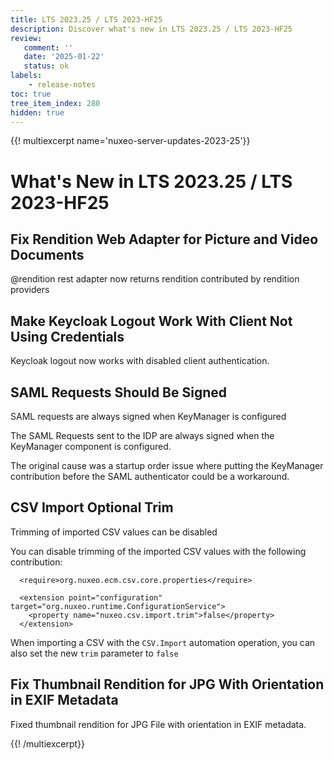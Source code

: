 ```yaml
---
title: LTS 2023.25 / LTS 2023-HF25
description: Discover what's new in LTS 2023.25 / LTS 2023-HF25
review:
   comment: ''
   date: '2025-01-22'
   status: ok
labels:
    - release-notes
toc: true
tree_item_index: 280
hidden: true
---
```


{{! multiexcerpt name='nuxeo-server-updates-2023-25'}}
# What's New in LTS 2023.25 / LTS 2023-HF25

## Fix Rendition Web Adapter for Picture and Video Documents


@rendition rest adapter now returns rendition contributed by rendition providers


## Make Keycloak Logout Work With Client Not Using Credentials


Keycloak logout now works with disabled client authentication.


## SAML Requests Should Be Signed


SAML requests are always signed when KeyManager is configured

The SAML Requests sent to the IDP are always signed when the KeyManager component is configured.

The original cause was a startup order issue where putting the KeyManager contribution before the SAML authenticator could be a workaround.


## CSV Import Optional Trim


 Trimming of imported CSV values can be disabled

You can disable trimming of the imported CSV values with the following contribution:

```
  <require>org.nuxeo.ecm.csv.core.properties</require>

  <extension point="configuration" target="org.nuxeo.runtime.ConfigurationService">
    <property name="nuxeo.csv.import.trim">false</property>
  </extension>
```

When importing a CSV with the `CSV.Import` automation operation, you can also set the new `trim` parameter to `false`


## Fix Thumbnail Rendition for JPG With Orientation in EXIF Metadata


Fixed thumbnail rendition for JPG File with orientation in EXIF metadata.



{{! /multiexcerpt}}
